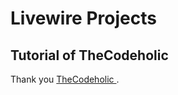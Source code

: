 # Livewire Projects

## Tutorial of TheCodeholic 

Thank you [TheCodeholic ](https://github.com/thecodeholic).
